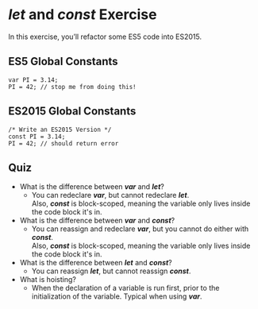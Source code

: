 # *let* and *const* Exercise
In this exercise, you’ll refactor some ES5 code into ES2015.

## ES5 Global Constants
```
var PI = 3.14;
PI = 42; // stop me from doing this!
```

## ES2015 Global Constants
```
/* Write an ES2015 Version */
const PI = 3.14;
PI = 42; // should return error 
```

## Quiz
- What is the difference between ***var*** and ***let***?
	- You can redeclare ***var***, but cannot redeclare ***let***. \
	Also, ***const*** is block-scoped, meaning the variable only lives inside the code block it's in.
- What is the difference between ***var*** and ***const***?
	- You can reassign and redeclare ***var***, but you cannot do either with ***const***. \
	Also, ***const*** is block-scoped, meaning the variable only lives inside the code block it's in.
- What is the difference between ***let*** and ***const***?
	- You can reassign ***let***, but cannot reassign ***const***.
- What is hoisting?
	- When the declaration of a variable is run first, prior to the initialization of the variable. Typical when using ***var***.